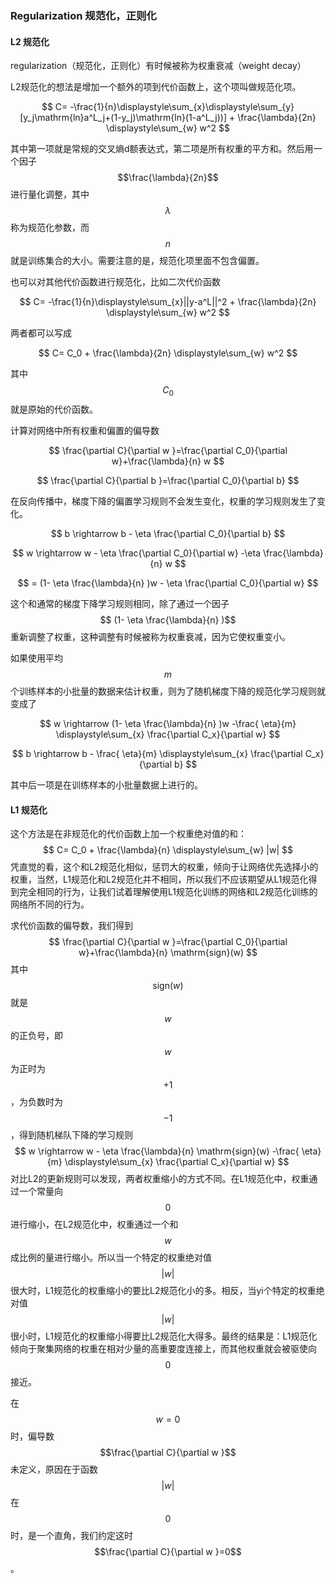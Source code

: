 ### Regularization 规范化，正则化

#### L2 规范化

regularization（规范化，正则化）有时候被称为权重衰减（weight decay）

L2规范化的想法是增加一个额外的项到代价函数上，这个项叫做规范化项。


$$
C= -\frac{1}{n}\displaystyle\sum_{x}\displaystyle\sum_{y}[y_j\mathrm{ln}a^L_j+(1-y_j)\mathrm{ln}(1-a^L_j))] + \frac{\lambda}{2n} \displaystyle\sum_{w} w^2
$$


其中第一项就是常规的交叉熵d额表达式，第二项是所有权重的平方和。然后用一个因子$$\frac{\lambda}{2n}$$进行量化调整，其中$$\lambda$$称为规范化参数，而$$n$$就是训练集合的大小。需要注意的是，规范化项里面不包含偏置。

也可以对其他代价函数进行规范化，比如二次代价函数


$$
C= -\frac{1}{n}\displaystyle\sum_{x}||y-a^L||^2 + \frac{\lambda}{2n} \displaystyle\sum_{w} w^2
$$


两者都可以写成


$$
C= C_0 + \frac{\lambda}{2n} \displaystyle\sum_{w} w^2
$$


其中$$C_0$$就是原始的代价函数。

计算对网络中所有权重和偏置的偏导数


$$
\frac{\partial C}{\partial w }=\frac{\partial C_0}{\partial w}+\frac{\lambda}{n} w
$$



$$
\frac{\partial C}{\partial b }=\frac{\partial C_0}{\partial b}
$$


在反向传播中，梯度下降的偏置学习规则不会发生变化，权重的学习规则发生了变化。


$$
b \rightarrow b - \eta \frac{\partial C_0}{\partial b}
$$



$$
w \rightarrow w - \eta \frac{\partial C_0}{\partial w} -\eta \frac{\lambda}{n} w
$$



$$
= (1- \eta \frac{\lambda}{n} )w - \eta \frac{\partial C_0}{\partial w}
$$


这个和通常的梯度下降学习规则相同，除了通过一个因子$$ (1- \eta \frac{\lambda}{n} )$$重新调整了权重，这种调整有时候被称为权重衰减，因为它使权重变小。

如果使用平均$$m$$个训练样本的小批量的数据来估计权重，则为了随机梯度下降的规范化学习规则就变成了


$$
w \rightarrow (1- \eta \frac{\lambda}{n} )w -\frac{ \eta}{m} \displaystyle\sum_{x} \frac{\partial C_x}{\partial w}
$$



$$
b \rightarrow b - \frac{ \eta}{m} \displaystyle\sum_{x} \frac{\partial C_x}{\partial b}
$$


其中后一项是在训练样本的小批量数据上进行的。

#### L1 规范化

这个方法是在非规范化的代价函数上加一个权重绝对值的和：
$$
C= C_0 + \frac{\lambda}{n} \displaystyle\sum_{w} |w|
$$
凭直觉的看，这个和L2规范化相似，惩罚大的权重，倾向于让网络优先选择小的权重，当然，L1规范化和L2规范化并不相同，所以我们不应该期望从L1规范化得到完全相同的行为，让我们试着理解使用L1规范化训练的网络和L2规范化训练的网络所不同的行为。

求代价函数的偏导数，我们得到
$$
\frac{\partial C}{\partial w }=\frac{\partial C_0}{\partial w}+\frac{\lambda}{n} \mathrm{sign}(w)
$$
其中$$\mathrm{sign}(w)$$就是$$w$$的正负号，即$$w$$为正时为$$+1$$，为负数时为$$-1$$，得到随机梯队下降的学习规则
$$
w \rightarrow  w - \eta \frac{\lambda}{n} \mathrm{sign}(w)  -\frac{ \eta}{m} \displaystyle\sum_{x} \frac{\partial C_x}{\partial w}
$$
对比L2的更新规则可以发现，两者权重缩小的方式不同。在L1规范化中，权重通过一个常量向$$0$$进行缩小，在L2规范化中，权重通过一个和$$w$$成比例的量进行缩小。所以当一个特定的权重绝对值$$|w|$$很大时，L1规范化的权重缩小的要比L2规范化小的多。相反，当yi个特定的权重绝对值$$|w|$$很小时，L1规范化的权重缩小得要比L2规范化大得多。最终的结果是：L1规范化倾向于聚集网络的权重在相对少量的高重要度连接上，而其他权重就会被驱使向$$0$$接近。

在$$w=0$$时，偏导数$$\frac{\partial C}{\partial w }$$未定义，原因在于函数$$|w|$$在$$0$$时，是一个直角，我们约定这时$$\frac{\partial C}{\partial w }=0$$。

